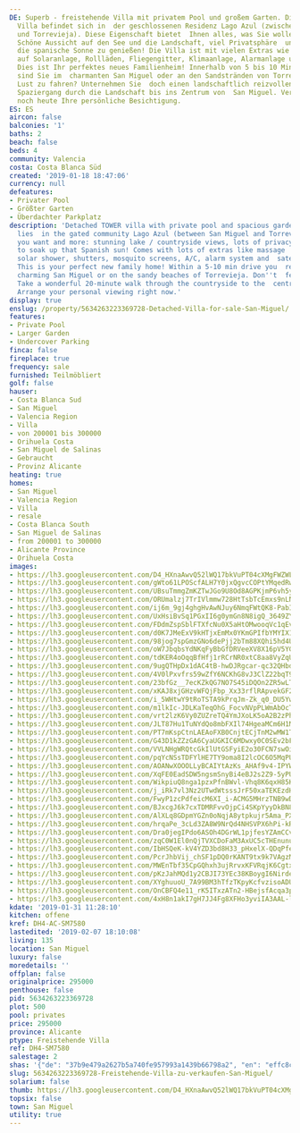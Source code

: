 ```yaml
---
DE: Superb - freistehende Villa mit privatem Pool und großem Garten. Diese wunderschöne
  Villa befindet sich in  der geschlossenen Residenz Lago Azul (zwischen San Miguel
  und Torrevieja). Diese Eigenschaft bietet  Ihnen alles, was Sie wollen und mehr.
  Schöne Aussicht auf den See und die Landschaft, viel Privatsphäre  und Platz, um
  die spanische Sonne zu genießen! Die Villa ist mit vielen Extras wie Massageduschen,  Außendusche
  auf Solaranlage, Rollläden, Fliegengitter, Klimaanlage, Alarmanlage und Satellitenschüssel  verkauft.
  Dies ist Ihr perfektes neues Familienheim! Innerhalb von 5 bis 10 Minuten Fahrt
  sind Sie im  charmanten San Miguel oder an den Sandstränden von Torrevieja. Keine
  Lust zu fahren? Unternehmen Sie  doch einen landschaftlich reizvollen 20-minütigen
  Spaziergang durch die Landschaft bis ins Zentrum von  San Miguel. Vereinbaren Sie
  noch heute Ihre persönliche Besichtigung.
ES: ES
aircon: false
balconies: '1'
baths: 2
beach: false
beds: 4
community: Valencia
costa: Costa Blanca Süd
created: '2019-01-18 18:47:06'
currency: null
defeatures:
- Privater Pool
- Größter Garten
- Überdachter Parkplatz
description: 'Detached TOWER villa with private pool and spacious garden. This beauty
  lies  in the gated community Lago Azul (between San Miguel and Torrevieja) - offering  everything
  you want and more: stunning lake / countryside views, lots of privacy  and space
  to soak up that Spanish sun! Comes with lots of extras like massage  showers, outdoor
  solar shower, shutters, mosquito screens, A/C, alarm system and  satellite dish.
  This is your perfect new family home! Within a 5-10 min drive you  re standing in
  charming San Miguel or on the sandy beaches of Torrevieja. Don''t  feel like driving?
  Take a wonderful 20-minute walk through the countryside to the  centre of San Miguel.
  Arrange your personal viewing right now.'
display: true
enslug: /property/5634263223369728-Detached-Villa-for-sale-San-Miguel/
features:
- Private Pool
- Larger Garden
- Undercover Parking
finca: false
fireplace: true
frequency: sale
furnished: Teilmöbliert
golf: false
hauser:
- Costa Blanca Sud
- San Miguel
- Valencia Region
- Villa
- von 200001 bis 300000
- Orihuela Costa
- San Miguel de Salinas
- Gebraucht
- Provinz Alicante
heating: true
homes:
- San Miguel
- Valencia Region
- Villa
- resale
- Costa Blanca South
- San Miguel de Salinas
- from 200001 to 300000
- Alicante Province
- Orihuela Costa
images:
- https://lh3.googleusercontent.com/D4_HXnaAwvQ52lWQ17bkVuPT04cXMgFWZWLTAvdEzq3zKju5FPKIID3CkiIqnLKUYH-miS2MLXIJV4k0Ue-s8Q=w640-rj-e30-l100
- https://lh3.googleusercontent.com/gWto61LPOScfALH7Y0jxQgvcCOPtYMqedRwHwsQNOvgPN5wN_Wz6CjbFhEZDLAnGiijYsM7s_9uM8tm1I7Xa=w640-rj-e30-l100
- https://lh3.googleusercontent.com/UBsuTmmgZmKZTwJGo9U8Od8AGPKjmP6vh5yct0aHNnVH2dUAV7QzBlBK2TA_7yhXZKykjruFNUET40oAx5U0=w640-rj-e30-l100
- https://lh3.googleusercontent.com/ORUmalzj7TrIVlmmw728HtTsbTcEmxs9nLN1jsohIdj5Wqxwe0Jfwadvrh5m7Ppsl9uoKASH-Ra_UJoossn-=w640-rj-e30-l100
- https://lh3.googleusercontent.com/ij6m_9gj4ghgHvAwNJuy6NmqFWtQK8-PabIRmBn7TkjoF3Ehay_juyL_p6IpPAl4q1QnVogJmyFIaF4uv1A=w640-rj-e30-l100
- https://lh3.googleusercontent.com/UxHsiBvSq1PGxII6g0ymGn8N8igQ_3649ZYA6nqWMy2A-CPR4RMrPmH7bmAqafH4V8ibIc2rjepkGIAFfx7B=w640-rj-e30-l100
- https://lh3.googleusercontent.com/FDdmZspSblFTXfcNu0X5aHtOMwooqVc1qEvxAvPA6TpiIwjbwKG1GZ_TASXFbMe_KD-QixttXVq4SmguYM5X=w640-rj-e30-l100
- https://lh3.googleusercontent.com/d0K7JMeExV9kHTjxEmMx0YKmGPIfbYMYIX14c9t-YgLJUMcLP5jYnBa7Mr755kzp6G5rWwSLwf9JrghtSTFdBg=w640-rj-e30-l100
- https://lh3.googleusercontent.com/98jog7spGmzGNo6dePjj2bTm88XQhi5hd4UIHcRVNt-DxyerX8bCKXapACcqHVtU-2rhjwvxEds7B3q7YM-T=w640-rj-e30-l100
- https://lh3.googleusercontent.com/oW7JbqbsYdNKqFyBbGfDRVeeXV8X16pV5YGzp4BQcp9N2nQLD27sNN7uberOy7m_Fl8d7zXgcMiREOdw5bjXrg=w640-rj-e30-l100
- https://lh3.googleusercontent.com/tdKER4oOqqBfHfj1rRCrNR0xtC8aa8VyZqU6HbQv0pwHOMvP8iWvDCLfO4XZKZCX8z-ljdgtTzpIKrcia-TK=w640-rj-e30-l100
- https://lh3.googleusercontent.com/9ugQTHpDx1dAC4tB-hwDJRgcar-qc32QHbdMr74eCL3qOcTw1sYhb7xeu7Wgk_OOzjo9MVuyVqQ0aR3RjWxWqA=w640-rj-e30-l100
- https://lh3.googleusercontent.com/4V0lPxvfrs59wZfY6NCKhG8vJ3ClZ22bqT9CzUCgV_Ow4LzqKVglhFi_i0cOwHfHAdPkP1pdfaFwh6H4taVGNg=w640-rj-e30-l100
- https://lh3.googleusercontent.com/23bfGz__7ecKZkQG7NO7S45iDQOn2ZR5wLTtVlKQElM76WgmssNpyh_MHCRvvHAjswEeZUeFM-XdEf1nEjHFOw=w640-rj-e30-l100
- https://lh3.googleusercontent.com/xKAJ8xjGHzvWFQjFbp_Xx33rflRApvekGF2Bcfrk2mxw22ymxQbnIXwj-mtKFRleR6V2H3L266DPngJEFfY=w640-rj-e30-l100
- https://lh3.googleusercontent.com/i_5WHtwY9tRoTSTA9kPrqJm-Zk_q0_DU5Yw9q5WbBMenGkLXNjbjGUgJ21-LGoReRChnFgIHTcNfW_kXqbyf=w640-rj-e30-l100
- https://lh3.googleusercontent.com/m1lkIc-JDLKaTeqOhG_FocvNVpPLWmAbOcTwgfxj_Kfv6d-xVTtoY-5AoZUAEuIxBXtG19ESQthi6bdJcJk=w640-rj-e30-l100
- https://lh3.googleusercontent.com/vrt2lzK6Vy0ZUZreTQ4YmJXoLK5oA2B2zPhFMlrj_QlhlDno3Arlg9ynjx1T2yVSYcT-IUcl95mlKbfX1xs9=w640-rj-e30-l100
- https://lh3.googleusercontent.com/JLT87Hu1TuNYdQo8mbFXIl74HgeaMCm6H1MGVLhfqdhCtYCpSUS-VnCcRiOJtGBLAWb6X-4ACvI_ol6xlC8=w640-rj-e30-l100
- https://lh3.googleusercontent.com/PT7mKspCtnLAEAoFXB0CnjtECjTnM2wMW1TZdousKcmgs3PGk7I0LQA9aKMxVwgsy-F8l1PGyLrT9VqMWw=w640-rj-e30-l100
- https://lh3.googleusercontent.com/G43D1kZZzGA6CyaUGKIC6MDwxy0C0SEv2bFW6wkbNiMk-l3v5Fmy62xldERNomBpL123zoqLLU8oLGfPbYnj=w640-rj-e30-l100
- https://lh3.googleusercontent.com/VVLNHgWRQtcGkIlUtGSFyiE2o30FCN7swOithg2k-rTYJxPjBETC02uFn2XhDoinw0RGds6o3166pzvL6nA=w640-rj-e30-l100
- https://lh3.googleusercontent.com/pqYcNSsTDFYlHE7TY9oma8I2lcOC6O5MqPU5_sCW7EKvKfXWUs-qowwA9t9X2AHyhLUeQ8eK1BV4F7QIOA=w640-rj-e30-l100
- https://lh3.googleusercontent.com/AOANwXOOOLLyBCAIYtAzKs_AHAf9v4-IPYW4WxCW_F12I2N2XBxlP-RTSQXTgXXons7FasAIS3TTD7vEFLU=w640-rj-e30-l100
- https://lh3.googleusercontent.com/XqFE0EadSDW5ngsmSnyBi4eBJ2s2Z9-5yPUmQeIjAdcMh2ABbGwM2QQumygRMEglHFL25P0bJxxP3dYFHOiV2Q=w640-rj-e30-l100
- https://lh3.googleusercontent.com/WikpiuQ8nga1pzxPfnBWvl-Vhq8K6qxH85KEVTEdRXz_Cm3jCCJ0-8hRjS9r6AR7JkvAVCCZf40Pu9zvYhfn=w640-rj-e30-l100
- https://lh3.googleusercontent.com/j_iRk7vl3Nz2UTwdWtsssJrF50xaTEKEzdHZki3ldmQ_gtjO57xqPSqDWt4klUx8kpia0UD3HbFxnOdo3gsX=w640-rj-e30-l100
- https://lh3.googleusercontent.com/FwyP1zcPdfeicM6XI_i-ACMG5MHrzTNB9wDFKifpEnieIETJi96PGf2-uZ_cqHHoNTZA0x3GBk6T7V5-Hho=w640-rj-e30-l100
- https://lh3.googleusercontent.com/BJxcgJ6k7cxTDMRFvvOjpCi4SKpYyyDkBN8bBJeupazjVaM7RfDh6RqmFPSUZQ0JE4kTHd_q3QyOZIMP5aE=w640-rj-e30-l100
- https://lh3.googleusercontent.com/AlXLq8GDpmYGZn0oNqjA8ytpkujr5Ama_PXNJpGYXoVi66EsLUPaRukfxxIEZKZs6SATcpk3N-j0fX1s7q6hyA=w640-rj-e30-l100
- https://lh3.googleusercontent.com/hrqaPe_3cLd3ZA8W9NrQd4NHSVPX6hPi-kRxur7iwddpEIqtH85fc3BnjsnXqSbIga9YxZBuxT3LmYjtBx0p=w640-rj-e30-l100
- https://lh3.googleusercontent.com/Dra0jegIPdo6ASOh4DGrWL1pjfesYZAmCCvI86FiqdRrcRCMCogNLo0ItbEdHuLZV98SheC7CYntIaDDvbCh=w640-rj-e30-l100
- https://lh3.googleusercontent.com/zqC0W1El0nQjTVXCDoFaM3AxUC5cTHEnunus_mhrb5nYmJ81ranpihuOrRhAbtIkMLMBWoPUVQTA5PyYeRcp=w640-rj-e30-l100
- https://lh3.googleusercontent.com/IbHSQeK-kV4YZD3bd8H33_pHxelX-QDqPfelPAKbCxPodJYSYvRnA3vUYj4pH2IeL_Wma5U7KKIB6M66dGrG=w640-rj-e30-l100
- https://lh3.googleusercontent.com/PcrJhbVij_chSF1pDQ0rKANT9tx9k7VAgzMFfLqWvOyS0IFjslESCqj_YDjWexk_KhwppbyNpO2UAUXAzJWW=w640-rj-e30-l100
- https://lh3.googleusercontent.com/MWEnTbf35CpGQhxh3ujRrvxKFVRqjK6Cgtx9MPmyGfizHz3p4BlzFJKfQCtw6huJa_xLGLnrWu7NBwnJooJZ=w640-rj-e30-l100
- https://lh3.googleusercontent.com/pKzJahMQd1y2CBJI73YEc38KBoygI6NirdetkDwYj2-lIrvhnEtuPb1WtBy8t6kz9zG8aifiMXcfkrm6ox0B=w640-rj-e30-l100
- https://lh3.googleusercontent.com/XYghuuoU_7A99BM3hTfzTKpyKcfvzisoADUZj_HDuowAW7T6OsDSHhBrqRGAJETxKHpaJpAqsYh10F4jv5c=w640-rj-e30-l100
- https://lh3.googleusercontent.com/OnCBFQ4e11_rK5ITxzATn2-HBejsfAcqa3p0c_v4VBOUj9CZ87wsywRXYeSAWu2sJV8S5zWhnbY0y6Aexh3w=w640-rj-e30-l100
- https://lh3.googleusercontent.com/4xH8n1akI7gH7JJ4Fg8XFHo3yviIA3AAL-lT0b5omt2XAvEtnVjdJxNmfCr_FuOY4vsoi5MOMRtbqIqHfRoL=w640-rj-e30-l100
kdate: '2019-01-31 11:28:10'
kitchen: offene
kref: DH4-AC-SM7580
lastedited: '2019-02-07 18:10:08'
living: 135
location: San Miguel
luxury: false
moredetails: ''
offplan: false
originalprice: 295000
penthouse: false
pid: 5634263223369728
plot: 500
pool: privates
price: 295000
province: Alicante
ptype: Freistehende Villa
ref: DH4-SM7580
salestage: 2
shas: '{"de": "37b9e479a2627b5a740fe957993a1439b66798a2", "en": "effc8c4d735b3adb99b8982b8d4262ab7a650057"}'
slug: 5634263223369728-Freistehende-Villa-zu-verkaufen-San-Miguel/
solarium: false
thumb: https://lh3.googleusercontent.com/D4_HXnaAwvQ52lWQ17bkVuPT04cXMgFWZWLTAvdEzq3zKju5FPKIID3CkiIqnLKUYH-miS2MLXIJV4k0Ue-s8Q=w400-h240-n-rj-e30-l100
topsix: false
town: San Miguel
utility: true
---
```

